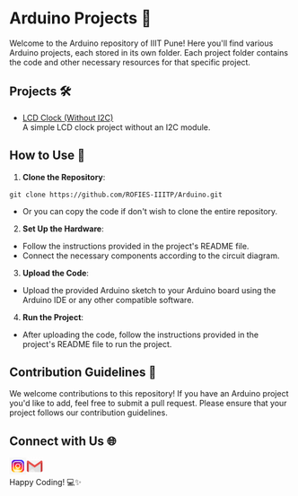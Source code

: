 # Arduino Projects 🤖

Welcome to the Arduino repository of IIIT Pune! Here you'll find various Arduino projects, each stored in its own folder. Each project folder contains the code and other necessary resources for that specific project.

## Projects 🛠️

- [LCD Clock (Without I2C)](./LCD%20Clock%20(Without%20I2C)) <br>A simple LCD clock project without an I2C module.

<!-- Add more projects here as they are added to the repository -->

## How to Use 📝

1. **Clone the Repository**:
```
git clone https://github.com/ROFIES-IIITP/Arduino.git
```
- Or you can copy the code if don't wish to clone the entire repository.
  

2. **Set Up the Hardware**: 
- Follow the instructions provided in the project's README file.
- Connect the necessary components according to the circuit diagram.

3. **Upload the Code**: 
- Upload the provided Arduino sketch to your Arduino board using the Arduino IDE or any other compatible software.

4. **Run the Project**: 
- After uploading the code, follow the instructions provided in the project's README file to run the project.

## Contribution Guidelines 🤝

We welcome contributions to this repository! If you have an Arduino project you'd like to add, feel free to submit a pull request. Please ensure that your project follows our contribution guidelines.

## Connect with Us 🌐

<a href="https://www.instagram.com/rofies_iiitp/" target="_blank"><img align="left" alt="ROFIES | Instagram" width="30px" src="images/instagram.gif" /></a>
<a href="mailto:rofies@iiitp.ac.in" target="_blank"><img align="left" alt="ROFIES | Gmail" width="30px" src="images/gmail.gif" /></a>


<br>
<br>
Happy Coding! 💻✨
